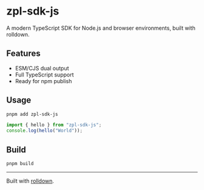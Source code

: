 # zpl-sdk-js

A modern TypeScript SDK for Node.js and browser environments, built with rolldown.

## Features

- ESM/CJS dual output
- Full TypeScript support
- Ready for npm publish

## Usage

```sh
pnpm add zpl-sdk-js
```

```ts
import { hello } from "zpl-sdk-js";
console.log(hello("World"));
```

## Build

```sh
pnpm build
```

---

Built with [rolldown](https://github.com/rolldown/rolldown).
